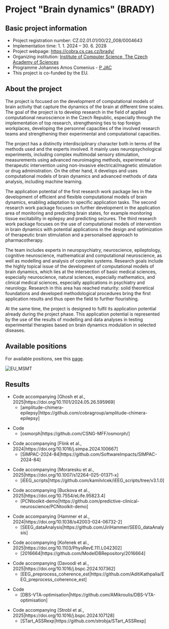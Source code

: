 # Project "Brain dynamics" (BRADY)

## Basic project information

- Project registration number: CZ.02.01.01/00/22_008/0004643
- Implementation time: 1. 1. 2024 – 30. 6. 2028
- Project webpage: <https://cobra.cs.cas.cz/brady/>
- Organizing institution: [Institute of Computer Science, The Czech Academy of Sciences](https://www.cs.cas.cz/en)
- Programme Johannes Amos Comenius - [P JAC](https://opjak.cz/en/)
- This project is co-funded by the EU.

## About the project

The project is focused on the development of computational models of brain activity that capture the dynamics of the brain at different time scales. The goal of the project is to develop research in the field of applied computational neuroscience in the Czech Republic, especially through the implementation of top research, strengthening ties to top foreign workplaces, developing the personnel capacities of the involved research teams and strengthening their experimental and computational capacities.

The project has a distinctly interdisciplinary character both in terms of the methods used and the experts involved. It mainly uses neuropsychological experiments, including complex multimodal sensory stimulation, measurements using advanced neuroimaging methods, experimental or therapeutic intervention using non-invasive electrical/magnetic stimulation or drug administration. On the other hand, it develops and uses computational models of brain dynamics and advanced methods of data analysis, including machine learning.

The application potential of the first research work package lies in the development of efficient and flexible computational models of brain dynamics, enabling adaptation to specific application tasks. The second research work package focuses on further development in the application area of monitoring and predicting brain states, for example monitoring tissue excitability in epilepsy and predicting seizures. The third research work package focuses on the use of computational models of intervention in brain dynamics with potential applications in the design and optimization of therapeutic brain stimulation and a personalised approach to pharmacotherapy.

The team includes experts in neuropsychiatry, neuroscience, epileptology, cognitive neuroscience, mathematical and computational neuroscience, as well as modelling and analysis of complex systems. Research goals include the highly topical issue of the development of computational models of brain dynamics, which lies at the intersection of basic medical sciences, especially neuroscience, natural sciences, especially mathematics, and clinical medical sciences, especially applications in psychiatry and neurology. Research in this area has reached maturity: solid theoretical foundations and developed methodological procedures bring the first application results and thus open the field to further flourishing.

At the same time, the project is designed to fulfil its application potential already during the project phase. This application potential is represented by the use of the results of modelling and data analyses in testing experimental therapies based on brain dynamics modulation in selected diseases.

## Available positions

For available positions, see this [page](https://cobra.cs.cas.cz/wiki/pmwiki.php/Proj/Jobs).

![EU_MSMT](https://github.com/BRADY-research-project/.github/assets/6525217/3084624a-f9ad-4d1b-926a-60c928db7be6)

## Results

<ul>
  <li>Code accompanying [Ghosh et al., 2025|https://doi.org/10.1101/2024.05.26.595969]
    <ul>
      <li>[amplitude-chimera-epilepsy|https://github.com/cobragroup/amplitude-chimera-epilepsy]</li>
    </ul>
  </li>
</ul>
<ul>
  <li>Code
    <ul>
      <li>[osmorph|https://github.com/CSNG-MFF/osmorph/]</li>
    </ul>
  </li>
</ul>
<ul>
  <li>Code accompanying [Flink et al., 2024|https://doi.org/10.1016/j.simpa.2024.100667]
    <ul>
      <li>[SIMPAC-2024-84|https://github.com/SoftwareImpacts/SIMPAC-2024-84]</li>
    </ul>
  </li>
</ul>
<ul>
  <li>Code accompanying [Moraresku et al., 2025|https://doi.org/10.1007/s12264-025-01371-x]
    <ul>
      <li>[iEEG_scripts|https://github.com/kamilvlcek/iEEG_scripts/tree/v3.1.0]</li>
    </ul>
  </li>
</ul>
<ul>
  <li>Code accompanying [Buckova et al., 2025|https://doi.org/10.7554/eLife.95823.4]
    <ul>
      <li>[PCNtoolkit-demo|https://github.com/predictive-clinical-neuroscience/PCNtoolkit-demo]</li>
    </ul>
  </li>
</ul>
<ul>
  <li>Code accompanying [Hammer et al., 2024|https://doi.org/10.1038/s42003-024-06732-2]
    <ul>
      <li>[SEEG_dataAnalysis|https://github.com/JiriHammer/SEEG_dataAnalysis]</li>
    </ul>
  </li>
</ul>
<ul>
  <li>Code accompanying [Kořenek et al., 2025|https://doi.org/10.1103/PhysRevE.111.L042302]
    <ul>
      <li>[2016664|https://github.com/ModelDBRepository/2016664]</li>
    </ul>
  </li>
</ul>
<ul>
  <li>Code accompanying [Davoodi et al., 2025|https://doi.org/10.1016/j.bspc.2024.107362]
    <ul>
      <li>[EEG_preprocess_coherence_est|https://github.com/AditiKathpalia/EEG_preprocess_coherence_est]</li>
    </ul>
  </li>
</ul>
<ul>
  <li>Code
    <ul>
      <li>[DBS-VTA-optimisation|https://github.com/AMikroulis/DBS-VTA-optimisation]</li>
    </ul>
  </li>
</ul>
<ul>
  <li>Code accompanying [Strobl et al., 2025|https://doi.org/10.1016/j.bspc.2024.107128]
    <ul>
      <li>[STart_ASSRexp|https://github.com/strobja/STart_ASSRexp]</li>
    </ul>
  </li>
</ul>
